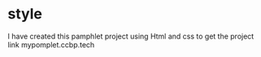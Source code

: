 # style
I have created this pamphlet project using Html and css to get the project link mypomplet.ccbp.tech
